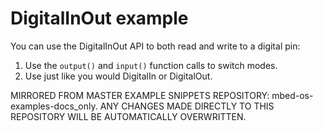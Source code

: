# DigitalInOut example

You can use the DigitalInOut API to both read and write to a digital pin:

1. Use the `output()` and `input()` function calls to switch modes.
1. Use just like you would DigitalIn or DigitalOut.

MIRRORED FROM MASTER EXAMPLE SNIPPETS REPOSITORY: mbed-os-examples-docs_only.
ANY CHANGES MADE DIRECTLY TO THIS REPOSITORY WILL BE AUTOMATICALLY OVERWRITTEN.

